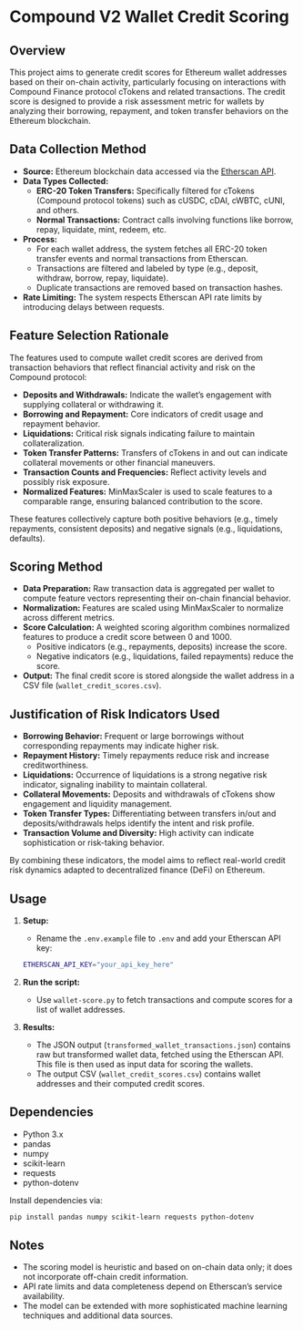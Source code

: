 # Compound V2 Wallet Credit Scoring

## Overview

This project aims to generate credit scores for Ethereum wallet addresses based on their on-chain activity, particularly focusing on interactions with Compound Finance protocol cTokens and related transactions. The credit score is designed to provide a risk assessment metric for wallets by analyzing their borrowing, repayment, and token transfer behaviors on the Ethereum blockchain.

## Data Collection Method

- **Source:** Ethereum blockchain data accessed via the [Etherscan API](https://etherscan.io/apis).
- **Data Types Collected:**
  - **ERC-20 Token Transfers:** Specifically filtered for cTokens (Compound protocol tokens) such as cUSDC, cDAI, cWBTC, cUNI, and others.
  - **Normal Transactions:** Contract calls involving functions like borrow, repay, liquidate, mint, redeem, etc.
- **Process:**
  - For each wallet address, the system fetches all ERC-20 token transfer events and normal transactions from Etherscan.
  - Transactions are filtered and labeled by type (e.g., deposit, withdraw, borrow, repay, liquidate).
  - Duplicate transactions are removed based on transaction hashes.
- **Rate Limiting:** The system respects Etherscan API rate limits by introducing delays between requests.

## Feature Selection Rationale

The features used to compute wallet credit scores are derived from transaction behaviors that reflect financial activity and risk on the Compound protocol:

- **Deposits and Withdrawals:** Indicate the wallet’s engagement with supplying collateral or withdrawing it.
- **Borrowing and Repayment:** Core indicators of credit usage and repayment behavior.
- **Liquidations:** Critical risk signals indicating failure to maintain collateralization.
- **Token Transfer Patterns:** Transfers of cTokens in and out can indicate collateral movements or other financial maneuvers.
- **Transaction Counts and Frequencies:** Reflect activity levels and possibly risk exposure.
- **Normalized Features:** MinMaxScaler is used to scale features to a comparable range, ensuring balanced contribution to the score.

These features collectively capture both positive behaviors (e.g., timely repayments, consistent deposits) and negative signals (e.g., liquidations, defaults).

## Scoring Method

- **Data Preparation:** Raw transaction data is aggregated per wallet to compute feature vectors representing their on-chain financial behavior.
- **Normalization:** Features are scaled using MinMaxScaler to normalize across different metrics.
- **Score Calculation:** A weighted scoring algorithm combines normalized features to produce a credit score between 0 and 1000.
  - Positive indicators (e.g., repayments, deposits) increase the score.
  - Negative indicators (e.g., liquidations, failed repayments) reduce the score.
- **Output:** The final credit score is stored alongside the wallet address in a CSV file (`wallet_credit_scores.csv`).

## Justification of Risk Indicators Used

- **Borrowing Behavior:** Frequent or large borrowings without corresponding repayments may indicate higher risk.
- **Repayment History:** Timely repayments reduce risk and increase creditworthiness.
- **Liquidations:** Occurrence of liquidations is a strong negative risk indicator, signaling inability to maintain collateral.
- **Collateral Movements:** Deposits and withdrawals of cTokens show engagement and liquidity management.
- **Token Transfer Types:** Differentiating between transfers in/out and deposits/withdrawals helps identify the intent and risk profile.
- **Transaction Volume and Diversity:** High activity can indicate sophistication or risk-taking behavior.

By combining these indicators, the model aims to reflect real-world credit risk dynamics adapted to decentralized finance (DeFi) on Ethereum.

## Usage

1. **Setup:**
    - Rename the `.env.example` file to `.env` and add your Etherscan API key:

    ```bash
    ETHERSCAN_API_KEY="your_api_key_here"
    ```

2. **Run the script:**
   - Use `wallet-score.py` to fetch transactions and compute scores for a list of wallet addresses.
3. **Results:**
   - The JSON output (`transformed_wallet_transactions.json`) contains raw but transformed wallet data, fetched using the Etherscan API. This file is then used as input data for scoring the wallets.
   - The output CSV (`wallet_credit_scores.csv`) contains wallet addresses and their computed credit scores.

## Dependencies

- Python 3.x
- pandas
- numpy
- scikit-learn
- requests
- python-dotenv

Install dependencies via:

```bash
pip install pandas numpy scikit-learn requests python-dotenv
```

## Notes

- The scoring model is heuristic and based on on-chain data only; it does not incorporate off-chain credit information.
- API rate limits and data completeness depend on Etherscan’s service availability.
- The model can be extended with more sophisticated machine learning techniques and additional data sources.
